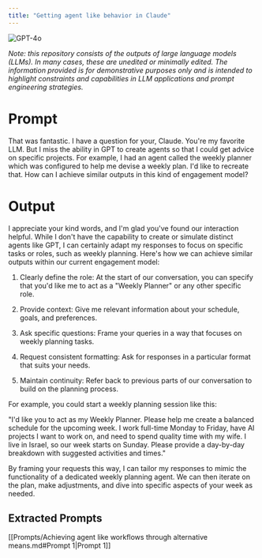 ```yaml
---
title: "Getting agent like behavior in Claude"
---
```

![GPT-4o](https://img.shields.io/badge/GPT--4o-3333FF?style=for-the-badge&logo=openai&logoColor=white)



*Note: this repository consists of the outputs of large language models (LLMs). In many cases, these are unedited or minimally edited. The information provided is for demonstrative purposes only and is intended to highlight constraints and capabilities in LLM applications and prompt engineering strategies.*


# Prompt
That was fantastic. I have a question for your, Claude. You're my favorite LLM. But I miss the ability in GPT to create agents so that I could get advice on specific projects. For example, I had an agent called the weekly planner which was configured to help me devise a weekly plan. I'd like to recreate that. How can I achieve similar outputs in this kind of engagement model?
# Output

I appreciate your kind words, and I'm glad you've found our interaction helpful. While I don't have the capability to create or simulate distinct agents like GPT, I can certainly adapt my responses to focus on specific tasks or roles, such as weekly planning. Here's how we can achieve similar outputs within our current engagement model:

1. Clearly define the role: At the start of our conversation, you can specify that you'd like me to act as a "Weekly Planner" or any other specific role.

2. Provide context: Give me relevant information about your schedule, goals, and preferences.

3. Ask specific questions: Frame your queries in a way that focuses on weekly planning tasks.

4. Request consistent formatting: Ask for responses in a particular format that suits your needs.

5. Maintain continuity: Refer back to previous parts of our conversation to build on the planning process.

For example, you could start a weekly planning session like this:

"I'd like you to act as my Weekly Planner. Please help me create a balanced schedule for the upcoming week. I work full-time Monday to Friday, have AI projects I want to work on, and need to spend quality time with my wife. I live in Israel, so our week starts on Sunday. Please provide a day-by-day breakdown with suggested activities and times."

By framing your requests this way, I can tailor my responses to mimic the functionality of a dedicated weekly planning agent. We can then iterate on the plan, make adjustments, and dive into specific aspects of your week as needed.




## Extracted Prompts
[[Prompts/Achieving agent like workflows through alternative means.md#Prompt 1|Prompt 1]]
